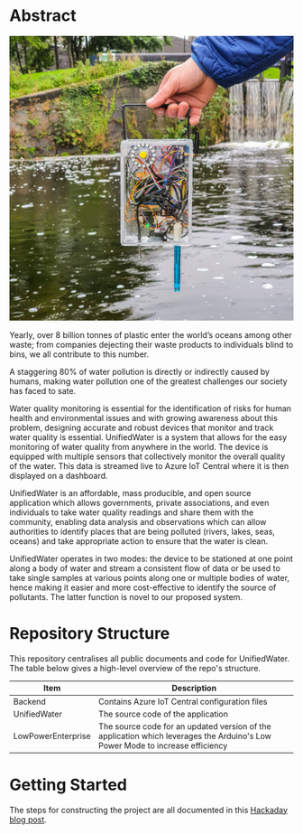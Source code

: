 <!-- @format -->

# Abstract

![Cover Image](./Images/figure1.jpg)

Yearly, over 8 billion tonnes of plastic enter the world’s oceans among other waste; from companies dejecting their waste products to individuals blind to bins, we all contribute to this number.

A staggering 80% of water pollution is directly or indirectly caused by humans, making water pollution one of the greatest challenges our society has faced to sate.

Water quality monitoring is essential for the identification of risks for human health and environmental issues and with growing awareness about this problem, designing accurate and robust devices that monitor and track water quality is essential.
UnifiedWater is a system that allows for the easy monitoring of water quality from anywhere in the world. The device is equipped with multiple sensors that collectively monitor the overall quality of the water. This data is streamed live to Azure IoT Central where it is then displayed on a dashboard.

UnifiedWater is an affordable, mass producible, and open source application which allows governments, private associations, and even individuals to take water quality readings and share them with the community, enabling data analysis and observations which can allow authorities to identify places that are being polluted (rivers, lakes, seas, oceans) and take appropriate action to ensure that the water is clean.

UnifiedWater operates in two modes: the device to be stationed at one point along a body of water and stream a consistent flow of data or be used to take single samples at various points along one or multiple bodies of water, hence making it easier and more cost-effective to identify the source of pollutants. The latter function is novel to our proposed system.

# Repository Structure

This repository centralises all public documents and code for UnifiedWater. The table below gives a high-level overview of the repo's structure.

| Item               | Description                                                                                                                   |
| ------------------ | ----------------------------------------------------------------------------------------------------------------------------- |
| Backend            | Contains Azure IoT Central configuration files                                                                                |
| UnifiedWater       | The source code of the application                                                                                            |
| LowPowerEnterprise | The source code for an updated version of the application which leverages the Arduino's Low Power Mode to increase efficiency |

# Getting Started

The steps for constructing the project are all documented in this [Hackaday blog post](https://hackaday.io/project/174026-unifiedwater).
